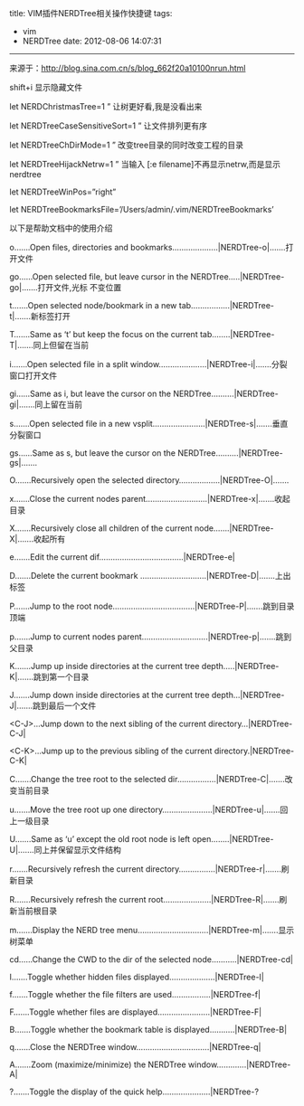 title: VIM插件NERDTree相关操作快捷键
tags:
  - vim
  - NERDTree
date: 2012-08-06 14:07:31
---

来源于：http://blog.sina.com.cn/s/blog_662f20a10100nrun.html

shift+i 显示隐藏文件

let NERDChristmasTree=1 &#8221; 让树更好看,我是没看出来

let NERDTreeCaseSensitiveSort=1 &#8221; 让文件排列更有序

let NERDTreeChDirMode=1 &#8221; 改变tree目录的同时改变工程的目录

let NERDTreeHijackNetrw=1 &#8221; 当输入 [:e filename]不再显示netrw,而是显示nerdtree

let NERDTreeWinPos=&#8221;right&#8221;

let NERDTreeBookmarksFile=&#8217;/Users/admin/.vim/NERDTreeBookmarks&#8217;

以下是帮助文档中的使用介绍

o&#8230;&#8230;.Open files, directories and bookmarks&#8230;&#8230;&#8230;&#8230;&#8230;&#8230;..|NERDTree-o|&#8230;&#8230;.打开文件

go&#8230;&#8230;Open selected file, but leave cursor in the NERDTree&#8230;..|NERDTree-go|&#8230;&#8230;.打开文件,光标 不变位置

t&#8230;&#8230;.Open selected node/bookmark in a new tab&#8230;&#8230;&#8230;&#8230;&#8230;..|NERDTree-t|&#8230;&#8230;.新标签打开

T&#8230;&#8230;.Same as &#8216;t&#8217; but keep the focus on the current tab&#8230;&#8230;..|NERDTree-T|&#8230;&#8230;.同上但留在当前

<span id="more-906"></span>

i&#8230;&#8230;.Open selected file in a split window&#8230;&#8230;&#8230;&#8230;&#8230;&#8230;&#8230;|NERDTree-i|&#8230;&#8230;.分裂窗口打开文件

gi&#8230;&#8230;Same as i, but leave the cursor on the NERDTree&#8230;&#8230;&#8230;.|NERDTree-gi|&#8230;&#8230;.同上留在当前

s&#8230;&#8230;.Open selected file in a new vsplit&#8230;&#8230;&#8230;&#8230;&#8230;&#8230;&#8230;..|NERDTree-s|&#8230;&#8230;.垂直分裂窗口

gs&#8230;&#8230;Same as s, but leave the cursor on the NERDTree&#8230;&#8230;&#8230;.|NERDTree-gs|&#8230;&#8230;.

O&#8230;&#8230;.Recursively open the selected directory&#8230;&#8230;&#8230;&#8230;&#8230;&#8230;|NERDTree-O|&#8230;&#8230;.

x&#8230;&#8230;.Close the current nodes parent&#8230;&#8230;&#8230;&#8230;&#8230;&#8230;&#8230;&#8230;&#8230;|NERDTree-x|&#8230;&#8230;.收起目录

X&#8230;&#8230;.Recursively close all children of the current node&#8230;&#8230;.|NERDTree-X|&#8230;&#8230;.收起所有

e&#8230;&#8230;.Edit the current dif&#8230;&#8230;&#8230;&#8230;&#8230;&#8230;&#8230;&#8230;&#8230;&#8230;&#8230;&#8230;.|NERDTree-e|

D&#8230;&#8230;.Delete the current bookmark &#8230;&#8230;&#8230;&#8230;&#8230;&#8230;&#8230;&#8230;&#8230;..|NERDTree-D|&#8230;&#8230;.上出标签

P&#8230;&#8230;.Jump to the root node&#8230;&#8230;&#8230;&#8230;&#8230;&#8230;&#8230;&#8230;&#8230;&#8230;&#8230;&#8230;|NERDTree-P|&#8230;&#8230;.跳到目录顶端

p&#8230;&#8230;.Jump to current nodes parent&#8230;&#8230;&#8230;&#8230;&#8230;&#8230;&#8230;&#8230;&#8230;..|NERDTree-p|&#8230;&#8230;.跳到父目录

K&#8230;&#8230;.Jump up inside directories at the current tree depth&#8230;..|NERDTree-K|&#8230;&#8230;.跳到第一个目录

J&#8230;&#8230;.Jump down inside directories at the current tree depth&#8230;|NERDTree-J|&#8230;&#8230;.跳到最后一个文件

&lt;C-J&gt;&#8230;Jump down to the next sibling of the current directory&#8230;|NERDTree-C-J|

&lt;C-K&gt;&#8230;Jump up to the previous sibling of the current directory.|NERDTree-C-K|

C&#8230;&#8230;.Change the tree root to the selected dir&#8230;&#8230;&#8230;&#8230;&#8230;..|NERDTree-C|&#8230;&#8230;.改变当前目录

u&#8230;&#8230;.Move the tree root up one directory&#8230;&#8230;&#8230;&#8230;&#8230;&#8230;&#8230;.|NERDTree-u|&#8230;&#8230;.回上一级目录

U&#8230;&#8230;.Same as &#8216;u&#8217; except the old root node is left open&#8230;&#8230;..|NERDTree-U|&#8230;&#8230;.同上并保留显示文件结构

r&#8230;&#8230;.Recursively refresh the current directory&#8230;&#8230;&#8230;&#8230;&#8230;.|NERDTree-r|&#8230;&#8230;.刷新目录

R&#8230;&#8230;.Recursively refresh the current root&#8230;&#8230;&#8230;&#8230;&#8230;&#8230;&#8230;|NERDTree-R|&#8230;&#8230;.刷新当前根目录

m&#8230;&#8230;.Display the NERD tree menu&#8230;&#8230;&#8230;&#8230;&#8230;&#8230;&#8230;&#8230;&#8230;&#8230;.|NERDTree-m|&#8230;&#8230;.显示树菜单

cd&#8230;&#8230;Change the CWD to the dir of the selected node&#8230;&#8230;&#8230;..|NERDTree-cd|

I&#8230;&#8230;.Toggle whether hidden files displayed&#8230;&#8230;&#8230;&#8230;&#8230;&#8230;..|NERDTree-I|

f&#8230;&#8230;.Toggle whether the file filters are used&#8230;&#8230;&#8230;&#8230;&#8230;..|NERDTree-f|

F&#8230;&#8230;.Toggle whether files are displayed&#8230;&#8230;&#8230;&#8230;&#8230;&#8230;&#8230;..|NERDTree-F|

B&#8230;&#8230;.Toggle whether the bookmark table is displayed&#8230;&#8230;&#8230;..|NERDTree-B|

q&#8230;&#8230;.Close the NERDTree window&#8230;&#8230;&#8230;&#8230;&#8230;&#8230;&#8230;&#8230;&#8230;&#8230;..|NERDTree-q|

A&#8230;&#8230;.Zoom (maximize/minimize) the NERDTree window&#8230;&#8230;&#8230;&#8230;.|NERDTree-A|

?&#8230;&#8230;.Toggle the display of the quick help&#8230;&#8230;&#8230;&#8230;&#8230;&#8230;&#8230;|NERDTree-?